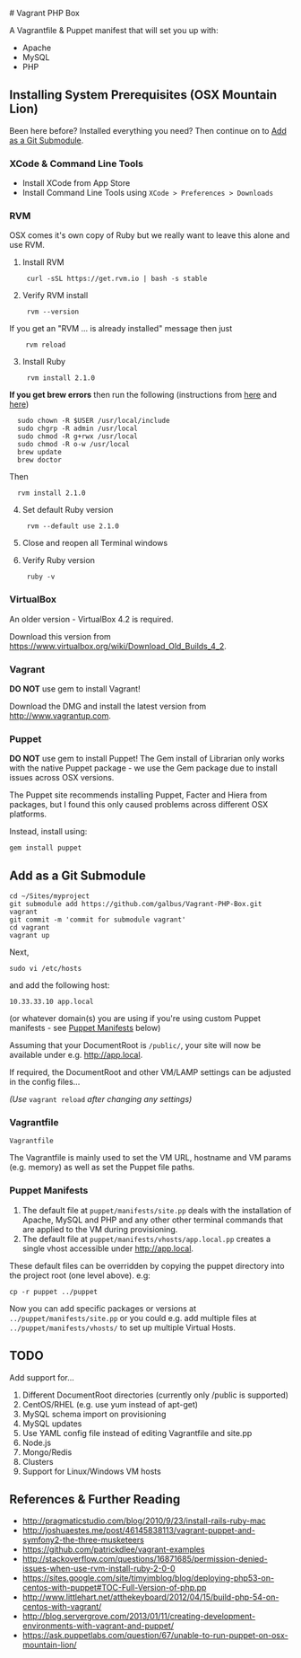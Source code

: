 # Vagrant PHP Box

A Vagrantfile & Puppet manifest that will set you up with:

* Apache
* MySQL
* PHP

## Installing System Prerequisites (OSX Mountain Lion)

Been here before? Installed everything you need? Then continue on to [Add as a Git Submodule](#add-as-a-git-submodule).

### XCode & Command Line Tools

* Install XCode from App Store
* Install Command Line Tools using `XCode > Preferences > Downloads`

### RVM

OSX comes it's own copy of Ruby but we really want to leave this alone and use RVM.

1. Install RVM

        curl -sSL https://get.rvm.io | bash -s stable

2. Verify RVM install

        rvm --version

  If you get an "RVM ... is already installed" message then just

        rvm reload

3. Install Ruby

        rvm install 2.1.0

  **If you get brew errors** then run the following (instructions from [here](http://stackoverflow.com/a/14539521) and [here](http://stackoverflow.com/a/11706900))

      sudo chown -R $USER /usr/local/include
      sudo chgrp -R admin /usr/local
      sudo chmod -R g+rwx /usr/local
      sudo chmod -R o-w /usr/local
      brew update
      brew doctor

  Then

      rvm install 2.1.0

4. Set default Ruby version

        rvm --default use 2.1.0

5. Close and reopen all Terminal windows
   
6. Verify Ruby version

        ruby -v

### VirtualBox

An older version - VirtualBox 4.2 is required.

Download this version from https://www.virtualbox.org/wiki/Download_Old_Builds_4_2.

### Vagrant

**DO NOT** use gem to install Vagrant!

Download the DMG and install the latest version from http://www.vagrantup.com.

### Puppet

**DO NOT** use gem to install Puppet! The Gem install of Librarian only works with the native Puppet package - we use the Gem package due to install issues across OSX versions.

The Puppet site recommends installing Puppet, Facter and Hiera from packages, but I found this only caused problems across different OSX platforms.

Instead, install using:

    gem install puppet

## Add as a Git Submodule

    cd ~/Sites/myproject
    git submodule add https://github.com/galbus/Vagrant-PHP-Box.git vagrant
    git commit -m 'commit for submodule vagrant'
    cd vagrant
    vagrant up

Next,

    sudo vi /etc/hosts

and add the following host:

    10.33.33.10 app.local

(or whatever domain(s) you are using if you're using custom Puppet manifests - see [Puppet Manifests](#puppet-manifests) below)

Assuming that your DocumentRoot is `/public/`, your site will now be available under e.g. http://app.local.

If required, the DocumentRoot and other VM/LAMP settings can be adjusted in the config files...

_(Use_ `vagrant reload` _after changing any settings)_

### Vagrantfile

`Vagrantfile`

The Vagrantfile is mainly used to set the VM URL, hostname and VM params (e.g. memory) as well as set the Puppet file paths.

### Puppet Manifests

1. The default file at `puppet/manifests/site.pp` deals with the installation of Apache, MySQL and PHP and any other other terminal commands that are applied to the VM during provisioning.
2. The default file at `puppet/manifests/vhosts/app.local.pp` creates a single vhost accessible under http://app.local.

These default files can be overridden by copying the puppet directory into the project root (one level above). e.g:

    cp -r puppet ../puppet

Now you can add specific packages or versions at `../puppet/manifests/site.pp` or you could e.g. add multiple files at `../puppet/manifests/vhosts/` to set up multiple Virtual Hosts.

## TODO

Add support for...

1. Different DocumentRoot directories (currently only /public is supported)
2. CentOS/RHEL (e.g. use yum instead of apt-get)
3. MySQL schema import on provisioning
4. MySQL updates
5. Use YAML config file instead of editing Vagrantfile and site.pp
6. Node.js
7. Mongo/Redis
8. Clusters
9. Support for Linux/Windows VM hosts

## References & Further Reading

* http://pragmaticstudio.com/blog/2010/9/23/install-rails-ruby-mac
* http://joshuaestes.me/post/46145838113/vagrant-puppet-and-symfony2-the-three-musketeers
* https://github.com/patrickdlee/vagrant-examples
* http://stackoverflow.com/questions/16871685/permission-denied-issues-when-use-rvm-install-ruby-2-0-0
* https://sites.google.com/site/timyimblog/blog/deploying-php53-on-centos-with-puppet#TOC-Full-Version-of-php.pp
* http://www.littlehart.net/atthekeyboard/2012/04/15/build-php-54-on-centos-with-vagrant/
* http://blog.servergrove.com/2013/01/11/creating-development-environments-with-vagrant-and-puppet/
* https://ask.puppetlabs.com/question/67/unable-to-run-puppet-on-osx-mountain-lion/
